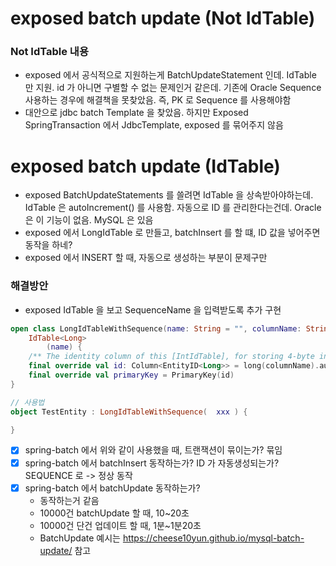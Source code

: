 # exposed batch update (Not IdTable)

### Not IdTable 내용
- exposed 에서 공식적으로 지원하는게 BatchUpdateStatement 인데. IdTable 만 지원. id 가 아니면 구별할 수 없는 문제인거 같은데. 기존에 Oracle Sequence 사용하는 경우에 해결책을 못찾았음. 즉, PK 로 Sequence 를 사용해야함
- 대안으로 jdbc batch Template 을 찾았음. 하지만 Exposed SpringTransaction 에서 JdbcTemplate, exposed 를 묶어주지 않음

# exposed batch update (IdTable)
- exposed BatchUpdateStatements 를 쓸려면 IdTable 을 상속받아야하는데. IdTable 은 autoIncrement() 를 사용함. 자동으로 ID 를 관리한다는건데. Oracle 은 이 기능이 없음. MySQL 은 있음
- exposed 에서 LongIdTable 로 만들고, batchInsert 를 할 떄, ID 값을 넣어주면 동작을 하네?
- exposed 에서 INSERT 할 때, 자동으로 생성하는 부분이 문제구만

### 해결방안
- exposed IdTable 을 보고 SequenceName 을 입력받도록 추가 구현

```kotlin
open class LongIdTableWithSequence(name: String = "", columnName: String = "id", sequenceName: String = "") :
    IdTable<Long>
        (name) {
    /** The identity column of this [IntIdTable], for storing 4-byte integers wrapped as [EntityID] instances. */
    final override val id: Column<EntityID<Long>> = long(columnName).autoIncrement(sequenceName).entityId()
    final override val primaryKey = PrimaryKey(id)
}

// 사용법
object TestEntity : LongIdTableWithSequence(  xxx ) {

}

```

- [x] spring-batch 에서 위와 같이 사용했을 때, 트랜잭션이 묶이는가?  묶임
- [x] spring-batch 에서 batchInsert 동작하는가? ID 가 자동생성되는가? SEQUENCE 로 -> 정상 동작
- [x] spring-batch 에서 batchUpdate 동작하는가?
    - 동작하는거 같음
    - 10000건 batchUpdate 할 때, 10~20초
    - 10000건 단건 업데이트 할 때, 1분~1분20초
    - BatchUpdate 예시는 https://cheese10yun.github.io/mysql-batch-update/ 참고

